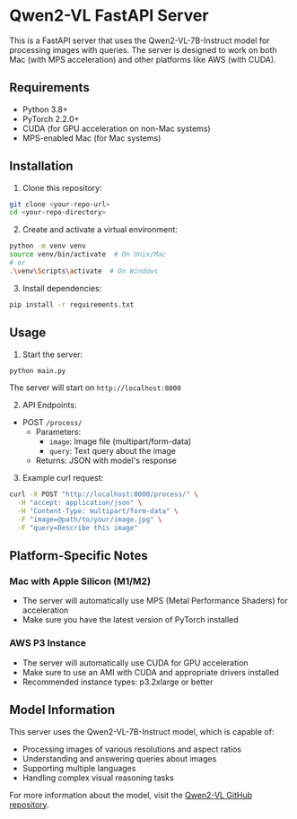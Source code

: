 # Qwen2-VL FastAPI Server

This is a FastAPI server that uses the Qwen2-VL-7B-Instruct model for processing images with queries. The server is designed to work on both Mac (with MPS acceleration) and other platforms like AWS (with CUDA).

## Requirements

- Python 3.8+
- PyTorch 2.2.0+
- CUDA (for GPU acceleration on non-Mac systems)
- MPS-enabled Mac (for Mac systems)

## Installation

1. Clone this repository:
```bash
git clone <your-repo-url>
cd <your-repo-directory>
```

2. Create and activate a virtual environment:
```bash
python -m venv venv
source venv/bin/activate  # On Unix/Mac
# or
.\venv\Scripts\activate  # On Windows
```

3. Install dependencies:
```bash
pip install -r requirements.txt
```

## Usage

1. Start the server:
```bash
python main.py
```

The server will start on `http://localhost:8000`

2. API Endpoints:

- POST `/process/`
  - Parameters:
    - `image`: Image file (multipart/form-data)
    - `query`: Text query about the image
  - Returns: JSON with model's response

3. Example curl request:
```bash
curl -X POST "http://localhost:8000/process/" \
  -H "accept: application/json" \
  -H "Content-Type: multipart/form-data" \
  -F "image=@path/to/your/image.jpg" \
  -F "query=Describe this image"
```

## Platform-Specific Notes

### Mac with Apple Silicon (M1/M2)
- The server will automatically use MPS (Metal Performance Shaders) for acceleration
- Make sure you have the latest version of PyTorch installed

### AWS P3 Instance
- The server will automatically use CUDA for GPU acceleration
- Make sure to use an AMI with CUDA and appropriate drivers installed
- Recommended instance types: p3.2xlarge or better

## Model Information

This server uses the Qwen2-VL-7B-Instruct model, which is capable of:
- Processing images of various resolutions and aspect ratios
- Understanding and answering queries about images
- Supporting multiple languages
- Handling complex visual reasoning tasks

For more information about the model, visit the [Qwen2-VL GitHub repository](https://github.com/QwenLM/Qwen-VL). 